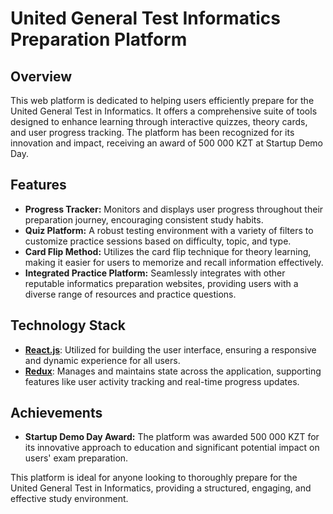 # United General Test Informatics Preparation Platform

## Overview

This web platform is dedicated to helping users efficiently prepare for the United General Test in Informatics. It offers a comprehensive suite of tools designed to enhance learning through interactive quizzes, theory cards, and user progress tracking. The platform has been recognized for its innovation and impact, receiving an award of 500 000 KZT at Startup Demo Day.

## Features

- **Progress Tracker:** Monitors and displays user progress throughout their preparation journey, encouraging consistent study habits.
- **Quiz Platform:** A robust testing environment with a variety of filters to customize practice sessions based on difficulty, topic, and type.
- **Card Flip Method:** Utilizes the card flip technique for theory learning, making it easier for users to memorize and recall information effectively.
- **Integrated Practice Platform:** Seamlessly integrates with other reputable informatics preparation websites, providing users with a diverse range of resources and practice questions.

## Technology Stack

- **[React.js](https://reactjs.org/)**: Utilized for building the user interface, ensuring a responsive and dynamic experience for all users.
- **[Redux](https://redux.js.org/)**: Manages and maintains state across the application, supporting features like user activity tracking and real-time progress updates.

## Achievements

- **Startup Demo Day Award:** The platform was awarded 500 000 KZT for its innovative approach to education and significant potential impact on users' exam preparation.

This platform is ideal for anyone looking to thoroughly prepare for the United General Test in Informatics, providing a structured, engaging, and effective study environment.
